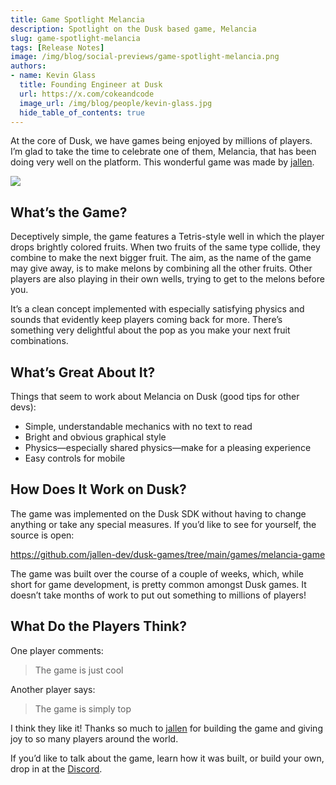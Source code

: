 ```yaml
---
title: Game Spotlight Melancia
description: Spotlight on the Dusk based game, Melancia
slug: game-spotlight-melancia
tags: [Release Notes]
image: /img/blog/social-previews/game-spotlight-melancia.png
authors:
- name: Kevin Glass 
  title: Founding Engineer at Dusk  
  url: https://x.com/cokeandcode
  image_url: /img/blog/people/kevin-glass.jpg
  hide_table_of_contents: true
---
```


<head>
  <title>Game Spotlight Melancia</title>
  <meta property="og:title" content="Game Spotlight Melancia"/>
</head>

At the core of Dusk, we have games being enjoyed by millions of players. I’m glad to take the time to celebrate one of them, Melancia, that has been doing very well on the platform. This wonderful game was made by [jallen](https://x.com/jallen_dev).

![](/img/blog/callouts/melancia.png)

## What’s the Game?

Deceptively simple, the game features a Tetris-style well in which the player drops brightly colored fruits. When two fruits of the same type collide, they combine to make the next bigger fruit. The aim, as the name of the game may give away, is to make melons by combining all the other fruits. Other players are also playing in their own wells, trying to get to the melons before you.

It’s a clean concept implemented with especially satisfying physics and sounds that evidently keep players coming back for more. There’s something very delightful about the pop as you make your next fruit combinations.

## What’s Great About It?

Things that seem to work about Melancia on Dusk (good tips for other devs):

* Simple, understandable mechanics with no text to read
* Bright and obvious graphical style
* Physics—especially shared physics—make for a pleasing experience
* Easy controls for mobile

## How Does It Work on Dusk?

The game was implemented on the Dusk SDK without having to change anything or take any special measures. If you’d like to see for yourself, the source is open:

https://github.com/jallen-dev/dusk-games/tree/main/games/melancia-game

The game was built over the course of a couple of weeks, which, while short for game development, is pretty common amongst Dusk games. It doesn’t take months of work to put out something to millions of players!

## What Do the Players Think?

One player comments:

> The game is just cool

Another player says:

> The game is simply top

I think they like it! Thanks so much to [jallen](https://x.com/jallen_dev) for building the game and giving joy to so many players around the world.

If you’d like to talk about the game, learn how it was built, or build your own, drop in at the [Discord](https://discord.gg/dusk-devs).